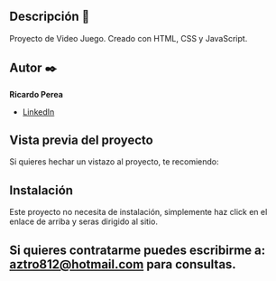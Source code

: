 ## Descripción 📑

Proyecto de Video Juego.
Creado con HTML, CSS y JavaScript.

## Autor ✒️
**Ricardo Perea**

* [LinkedIn](https://www.linkedin.com/in/ricardo-perea/)


## Vista previa del proyecto
Si quieres hechar un vistazo al proyecto, te recomiendo:



## Instalación 
Este proyecto no necesita de instalación, simplemente haz click en el enlace de arriba y seras dirigido al sitio.

## Si quieres contratarme puedes escribirme a: aztro812@hotmail.com para consultas.
